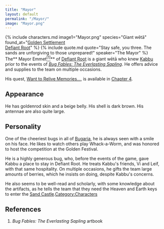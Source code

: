 ```yaml
---
title: "Mayor"
layout: default
permalink: "/Mayor/"
image: "Mayor.png"
---
```

{% include characters.md image1="Mayor.png" species="Giant wētā" found_at="[Golden Settlement](/Golden_Settlement)<br>[Defiant Root](/Defiant_Root)" %}
{% include quote.md quote="Stay safe, you three. The sands are unforgiving to those unprepared!" speaker="The Mayor" %}
The** Mayor Emmet[<sup>[1]</sup>](#references)** of [Defiant Root](/Defiant_Root) is a giant wētā who knew [Kabbu](/Kabbu) prior to the events of [*Bug Fables: The Everlasting Sapling*](/Bug_Fables:_The_Everlasting_Sapling). He offers advice and supplies to the team on multiple occasions.

His quest, [Want to Relive Memories...](/Want_to_Relive_Memories...), is available in [Chapter 4](/Chapter_4:_Mysterious_Lost_Sands). 

## Appearance
He has goldenrod skin and a beige belly. His shell is dark brown. His antennae are also quite large. 

## Personality
One of the cheeriest bugs in all of [Bugaria](/Bugaria), he is always seen with a smile on his face. He likes to watch others play Whack-a-Worm, and was honored to host the competition at the Golden Festival.

He is a highly generous bug, who, before the events of the game, gave Kabbu a place to stay in Defiant Root. He treats Kabbu's friends, Vi and Leif, with that same hospitality. On multiple occasions, he gifts the team large amounts of berries, which he insists on doing, despite Kabbu's concerns.

He also seems to be well-read and scholarly, with some knowledge about the artifacts, as he tells the team that they need the Heaven and Earth keys to enter the [Sand Castle](/Sand_Castle).[Category:Characters](/Category:Characters)

## References
1. *Bug Fables: The Everlasting Sapling* artbook